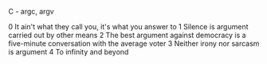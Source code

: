 C - argc, argv

0 It ain't what they call you, it's what you answer to
1 Silence is argument carried out by other means
2 The best argument against democracy is a five-minute conversation with the average voter
3 Neither irony nor sarcasm is argument
4 To infinity and beyond
